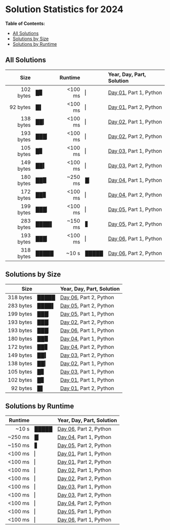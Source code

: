 # Solution Statistics for 2024
<!-- automatically generated file, do not edit! -->
**Table of Contents:**
- [All Solutions](#all-solutions)
- [Solutions by Size](#solutions-by-size)
- [Solutions by Runtime](#solutions-by-runtime)


## All Solutions

|       Size |       | Runtime |       | Year, Day, Part, Solution
|-----------:|:------|--------:|:------|:-------------------------
|  102 bytes | █▊    | <100 ms | ▏     | [Day 01](01), Part 1, Python
|   92 bytes | █▌    | <100 ms | ▏     | [Day 01](01), Part 2, Python
|  138 bytes | ██▎   | <100 ms | ▏     | [Day 02](02), Part 1, Python
|  193 bytes | ███▏  | <100 ms | ▏     | [Day 02](02), Part 2, Python
|  105 bytes | █▊    | <100 ms | ▏     | [Day 03](03), Part 1, Python
|  149 bytes | ██▍   | <100 ms | ▏     | [Day 03](03), Part 2, Python
|  180 bytes | ██▉   | ~250 ms | █▏    | [Day 04](04), Part 1, Python
|  172 bytes | ██▊   | <100 ms | ▏     | [Day 04](04), Part 2, Python
|  199 bytes | ███▏  | <100 ms | ▏     | [Day 05](05), Part 1, Python
|  283 bytes | ████▌ | ~150 ms | ▋     | [Day 05](05), Part 2, Python
|  193 bytes | ███▏  | <100 ms | ▏     | [Day 06](06), Part 1, Python
|  318 bytes | █████ |   ~10 s | █████ | [Day 06](06), Part 2, Python


## Solutions by Size

|       Size |       | Year, Day, Part, Solution
|-----------:|:------|:-------------------------
|  318 bytes | █████ | [Day 06](06), Part 2, Python
|  283 bytes | ████▌ | [Day 05](05), Part 2, Python
|  199 bytes | ███▏  | [Day 05](05), Part 1, Python
|  193 bytes | ███▏  | [Day 02](02), Part 2, Python
|  193 bytes | ███▏  | [Day 06](06), Part 1, Python
|  180 bytes | ██▉   | [Day 04](04), Part 1, Python
|  172 bytes | ██▊   | [Day 04](04), Part 2, Python
|  149 bytes | ██▍   | [Day 03](03), Part 2, Python
|  138 bytes | ██▎   | [Day 02](02), Part 1, Python
|  105 bytes | █▊    | [Day 03](03), Part 1, Python
|  102 bytes | █▊    | [Day 01](01), Part 1, Python
|   92 bytes | █▌    | [Day 01](01), Part 2, Python


## Solutions by Runtime

| Runtime |       | Year, Day, Part, Solution
|--------:|:------|:-------------------------
|   ~10 s | █████ | [Day 06](06), Part 2, Python
| ~250 ms | █▏    | [Day 04](04), Part 1, Python
| ~150 ms | ▋     | [Day 05](05), Part 2, Python
| <100 ms | ▏     | [Day 01](01), Part 1, Python
| <100 ms | ▏     | [Day 01](01), Part 2, Python
| <100 ms | ▏     | [Day 02](02), Part 1, Python
| <100 ms | ▏     | [Day 02](02), Part 2, Python
| <100 ms | ▏     | [Day 03](03), Part 1, Python
| <100 ms | ▏     | [Day 03](03), Part 2, Python
| <100 ms | ▏     | [Day 04](04), Part 2, Python
| <100 ms | ▏     | [Day 05](05), Part 1, Python
| <100 ms | ▏     | [Day 06](06), Part 1, Python
